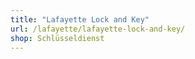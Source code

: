 ```yaml
---
title: "Lafayette Lock and Key"
url: /lafayette/lafayette-lock-and-key/
shop: Schlüsseldienst
---
```

